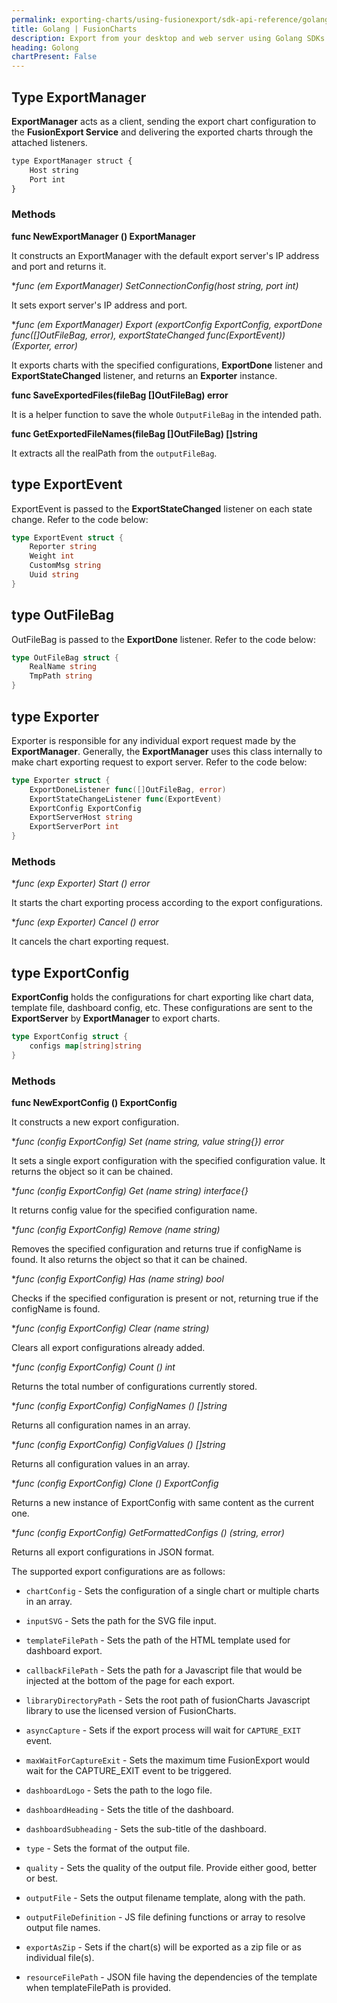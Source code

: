 ```yaml
---
permalink: exporting-charts/using-fusionexport/sdk-api-reference/golang.html
title: Golang | FusionCharts
description: Export from your desktop and web server using Golang SDKs. A complete list of API reference.
heading: Golong
chartPresent: False
---
```


## Type ExportManager

**ExportManager** acts as a client, sending the export chart configuration to the **FusionExport Service** and delivering the exported charts through the attached listeners.

```javascript
type ExportManager struct {
    Host string
    Port int
}
```

### Methods

**func NewExportManager () ExportManager**

It constructs an ExportManager with the default export server's IP address and port and returns it.

**func (em *ExportManager) SetConnectionConfig(host string, port int)**

It sets export server's IP address and port.

**func (em *ExportManager) Export (exportConfig ExportConfig, exportDone func([]OutFileBag, error), exportStateChanged func(ExportEvent)) (Exporter, error)**

It exports charts with the specified configurations, **ExportDone** listener and **ExportStateChanged** listener, and returns an **Exporter** instance.

**func SaveExportedFiles(fileBag []OutFileBag) error**

It is a helper function to save the whole `OutputFileBag` in the intended path.

**func GetExportedFileNames(fileBag []OutFileBag) []string**

It extracts all the realPath from the `outputFileBag`.

## type ExportEvent

ExportEvent is passed to the **ExportStateChanged** listener on each state change. Refer to the code below:

```go
type ExportEvent struct {
    Reporter string 
    Weight int 
    CustomMsg string 
    Uuid string 
}
```

## type OutFileBag

OutFileBag is passed to the **ExportDone** listener. Refer to the code below:

```go
type OutFileBag struct {
    RealName string 
    TmpPath string 
}
```

## type Exporter

Exporter is responsible for any individual export request made by the **ExportManager**. Generally, the **ExportManager** uses this class internally to make chart exporting request to export server. Refer to the code below:

```go
type Exporter struct {
    ExportDoneListener func([]OutFileBag, error)
    ExportStateChangeListener func(ExportEvent)
    ExportConfig ExportConfig
    ExportServerHost string
    ExportServerPort int
}
```

### Methods

**func (exp *Exporter) Start () error**

It starts the chart exporting process according to the export configurations.

**func (exp *Exporter) Cancel () error**

It cancels the chart exporting request.

## type ExportConfig

**ExportConfig** holds the configurations for chart exporting like chart data, template file, dashboard config, etc. These configurations are sent to the **ExportServer** by **ExportManager** to export charts.

```go
type ExportConfig struct {
    configs map[string]string
}
```

### Methods

**func NewExportConfig () ExportConfig**

It constructs a new export configuration.

**func (config *ExportConfig) Set (name string, value string{}) error**

It sets a single export configuration with the specified configuration value. It returns the object so it can be chained.

**func (config *ExportConfig) Get (name string) interface{}**

It returns config value for the specified configuration name.

**func (config *ExportConfig) Remove (name string)**

Removes the specified configuration and returns true if configName is found. It also returns the object so that it can be chained.

**func (config *ExportConfig) Has (name string) bool**

Checks if the specified configuration is present or not, returning true if the configName is found.

**func (config *ExportConfig) Clear (name string)**

Clears all export configurations already added.

**func (config *ExportConfig) Count () int**

Returns the total number of configurations currently stored.

**func (config *ExportConfig) ConfigNames () []string**

Returns all configuration names in an array.

**func (config *ExportConfig) ConfigValues () []string**

Returns all configuration values in an array.

**func (config *ExportConfig) Clone () ExportConfig**

Returns a new instance of ExportConfig with same content as the current one.

**func (config *ExportConfig) GetFormattedConfigs () (string, error)**

Returns all export configurations in JSON format.

The supported export configurations are as follows:

* `chartConfig` - Sets the configuration of a single chart or multiple charts in an array.

* `inputSVG` - Sets the path for the SVG file input.

* `templateFilePath` - Sets the path of the HTML template used for dashboard export.

* `callbackFilePath` - Sets the path for a Javascript file that would be injected at the bottom of the page for each export.

* `libraryDirectoryPath` - Sets the root path of fusionCharts Javascript library to use the licensed version of FusionCharts.

* `asyncCapture` - Sets if the export process will wait for `CAPTURE_EXIT` event.

* `maxWaitForCaptureExit` - Sets the maximum time FusionExport would wait for the CAPTURE_EXIT event to be triggered.

* `dashboardLogo` - Sets the path to the logo file.

* `dashboardHeading` - Sets the title of the dashboard.

* `dashboardSubheading` - Sets the sub-title of the dashboard.

* `type` - Sets the format of the output file.

* `quality` - Sets the quality of the output file. Provide either good, better or best.

* `outputFile` - Sets the output filename template, along with the path.

* `outputFileDefinition` - JS file defining functions or array to resolve output file names.

* `exportAsZip` - Sets if the chart(s) will be exported as a zip file or as individual file(s).

* `resourceFilePath` - JSON file having the dependencies of the template when templateFilePath is provided.